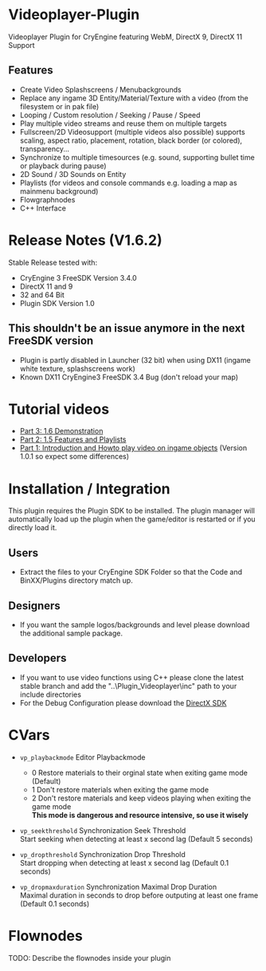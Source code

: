 Videoplayer-Plugin
==================

Videoplayer Plugin for CryEngine featuring WebM, DirectX 9, DirectX 11 Support

Features
--------
* Create Video Splashscreens / Menubackgrounds
* Replace any ingame 3D Entity/Material/Texture with a video (from the filesystem or in pak file)
* Looping / Custom resolution / Seeking / Pause / Speed
* Play multiple video streams and reuse them on multiple targets
* Fullscreen/2D Videosupport (multiple videos also possible)
  supports scaling, aspect ratio, placement, rotation,
  black border (or colored), transparency...
* Synchronize to multiple timesources (e.g. sound, supporting bullet time or playback during pause)
* 2D Sound / 3D Sounds on Entity
* Playlists (for videos and console commands e.g. loading a map as mainmenu background)
* Flowgraphnodes
* C++ Interface

Release Notes (V1.6.2)
==============
Stable Release tested with:
* CryEngine 3 FreeSDK Version 3.4.0
* DirectX 11 and 9
* 32 and 64 Bit
* Plugin SDK Version 1.0

This shouldn't be an issue anymore in the next FreeSDK version
--------------------
* Plugin is partly disabled in Launcher (32 bit) when using DX11 (ingame white texture, splashscreens work)
* Known DX11 CryEngine3 FreeSDK 3.4 Bug (don't reload your map)

Tutorial videos
===============
* [Part 3: 1.6 Demonstration](http://www.youtube.com/watch?v=I0x343yvtsM)
* [Part 2: 1.5 Features and Playlists](http://www.youtube.com/watch?v=AGEEjqRHfTU)
* [Part 1: Introduction and Howto play video on ingame objects](http://www.youtube.com/watch?v=g0feGWMsSCE) (Version 1.0.1 so expect some differences)

Installation / Integration
==========================
This plugin requires the Plugin SDK to be installed.
The plugin manager will automatically load up the plugin when the game/editor is restarted or if you directly load it.

Users
-----
* Extract the files to your CryEngine SDK Folder so that the Code and BinXX/Plugins directory match up.

Designers
---------
* If you want the sample logos/backgrounds and level please download the additional sample package.

Developers
----------
* If you want to use video functions using C++ please clone the latest stable branch and add the "..\Plugin_Videoplayer\inc" path to your include directories
* For the Debug Configuration please download the [DirectX SDK](http://www.microsoft.com/en-us/download/details.aspx?id=6812)

CVars
=====
* ```vp_playbackmode``` Editor Playbackmode
  * 0 Restore materials to their orginal state when exiting game mode (Default)
  * 1 Don't restore materials when exiting the game mode
  * 2 Don't restore materials and keep videos playing when exiting the game mode<br/>
    **This mode is dangerous and resource intensive, so use it wisely**

* ```vp_seekthreshold``` Synchronization Seek Threshold<br/>
  Start seeking when detecting at least x second lag (Default 5 seconds)

* ```vp_dropthreshold``` Synchronization Drop Threshold<br/>
  Start dropping when detecting at least x second lag (Default 0.1 seconds)

* ```vp_dropmaxduration``` Synchronization Maximal Drop Duration<br/>
  Maximal duration in seconds to drop before outputing at least one frame (Default 0.1 seconds)

Flownodes
=========
TODO: Describe the flownodes inside your plugin

